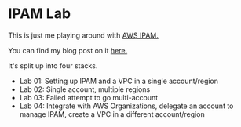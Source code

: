 # IPAM Lab

This is just me playing around with [AWS IPAM.](https://docs.aws.amazon.com/vpc/latest/ipam/what-it-is-ipam.html)

You can find my blog post on it [here.](https://incpac.github.io/posts/2024-04-20-playing-around-with-aws-ipam/)

It's split up into four stacks.

- Lab 01: Setting up IPAM and a VPC in a single account/region
- Lab 02: Single account, multiple regions
- Lab 03: Failed attempt to go multi-account
- Lab 04: Integrate with AWS Organizations, delegate an account to manage IPAM, create a VPC in a different account/region
